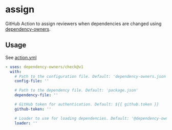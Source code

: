 # assign

GitHub Action to assign reviewers when dependencies are changed using [dependency-owners](https://github.com/dependency-owners/dependency-owners).

## Usage

See [action.yml](action.yml)

```yaml
- uses: dependency-owners/check@v1
  with:
    # Path to the configuration file. Default: 'dependency-owners.json'
    config-file: ''

    # Path to the dependency file. Default: 'package.json'
    dependency-file: ''

    # GitHub token for authentication. Default: ${{ github.token }}
    github-token: ''

    # Loader to use for loading dependencies. Default: '@dependency-owners/package-json-loader'
    loader: ''
```
